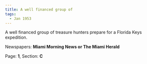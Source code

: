 ```yaml
---  
title: A well financed group of  
tags:  
  - Jan 1953  
---  
```

  
A well financed group of treasure hunters prepare for a Florida Keys expedition.  
  
Newspapers: **Miami Morning News or The Miami Herald**  
  
Page: **1**, Section: **C** 
